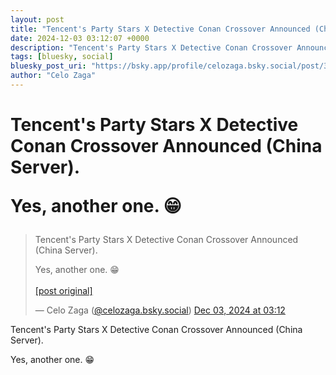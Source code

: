 ```yaml
---
layout: post
title: "Tencent's Party Stars X Detective Conan Crossover Announced (China Server).  Yes, another one. 😁"
date: 2024-12-03 03:12:07 +0000
description: "Tencent's Party Stars X Detective Conan Crossover Announced (China Server).  Yes, another one. 😁"
tags: [bluesky, social]
bluesky_post_uri: "https://bsky.app/profile/celozaga.bsky.social/post/3lceo5qjbak2b"
author: "Celo Zaga"
---
```


<h1 class="bluesky-post-title">Tencent's Party Stars X Detective Conan Crossover Announced (China Server).

Yes, another one. 😁</h1>


<blockquote class="bluesky-embed" data-bluesky-uri="at://did:plc:lmh6rennptq77inaztnovw4b/app.bsky.feed.post/3lceo5qjbak2b" data-bluesky-embed-color-mode="system">
<p lang="">Tencent's Party Stars X Detective Conan Crossover Announced (China Server).

Yes, another one. 😁<br><br><a href="https://bsky.app/profile/celozaga.bsky.social/post/3lceo5qjbak2b">[post original]</a></p>
&mdash; Celo Zaga (<a href="https://bsky.app/profile/did:plc:lmh6rennptq77inaztnovw4b">@celozaga.bsky.social</a>) <a href="https://bsky.app/profile/celozaga.bsky.social/post/3lceo5qjbak2b">Dec 03, 2024 at 03:12</a>
</blockquote>
<script async src="https://embed.bsky.app/static/embed.js" charset="utf-8"></script>


<p class="bluesky-post-description">Tencent's Party Stars X Detective Conan Crossover Announced (China Server).

Yes, another one. 😁</p>
